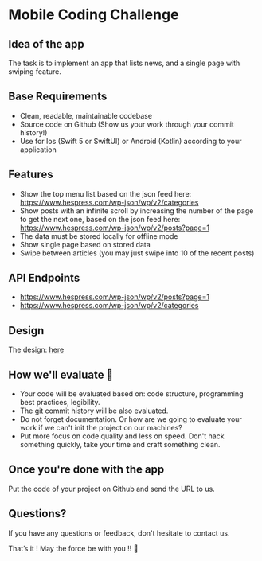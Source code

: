 # Mobile Coding Challenge

## Idea of the app

The task is to implement an app that lists news, and a single page with swiping feature.

## Base Requirements

-   Clean, readable, maintainable codebase
-   Source code on Github (Show us your work through your commit history!)
-   Use for Ios (Swift 5 or SwiftUI) or Android (Kotlin) according to your application

## Features

-   Show the top menu list based on the json feed here: https://www.hespress.com/wp-json/wp/v2/categories
-	Show posts with an infinite scroll by increasing the number of the page to get the next one, based on the json feed here: https://www.hespress.com/wp-json/wp/v2/posts?page=1
-	The data must be stored locally for offline mode
-	Show single page based on stored data
-   Swipe between articles (you may just swipe into 10 of the recent posts)

## API Endpoints

-   https://www.hespress.com/wp-json/wp/v2/posts?page=1
-	https://www.hespress.com/wp-json/wp/v2/categories

## Design

The design: [here](design.psd)

## How we'll evaluate 🚨

-   Your code will be evaluated based on: code structure, programming best practices, legibility.
-   The git commit history will be also evaluated.
-   Do not forget documentation. Or how are we going to evaluate your work if we can't init the project on our machines?
-   Put more focus on code quality and less on speed. Don't hack something quickly, take your time and craft something clean.

## Once you're done with the app

Put the code of your project on Github and send the URL to us.

## Questions?

If you have any questions or feedback, don't hesitate to contact us.


That’s it ! May the force be with you !! 🖖
